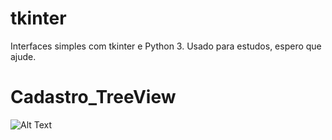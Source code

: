 # tkinter
Interfaces simples com tkinter e Python 3.
Usado para estudos, espero que ajude.

# Cadastro_TreeView
![Alt Text](https://github.com/{JonathanGalk}/{imagens}/raw/{master}/path/to/01.jpg)

